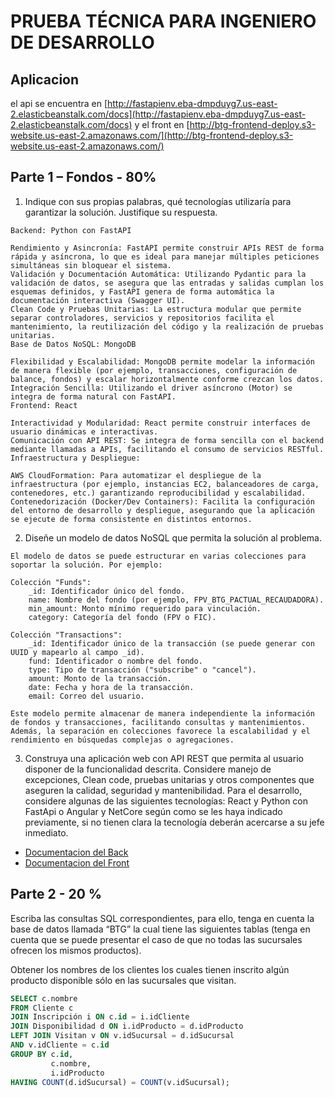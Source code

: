 # PRUEBA TÉCNICA PARA INGENIERO DE DESARROLLO

## Aplicacion

el api se encuentra en [http://fastapienv.eba-dmpduyg7.us-east-2.elasticbeanstalk.com/docs](http://fastapienv.eba-dmpduyg7.us-east-2.elasticbeanstalk.com/docs) y el front en [http://btg-frontend-deploy.s3-website.us-east-2.amazonaws.com/](http://btg-frontend-deploy.s3-website.us-east-2.amazonaws.com/)

## Parte 1 – Fondos - 80%

1. Indique con sus propias palabras, qué tecnologías utilizaría para garantizar la
solución. Justifique su respuesta.

```
Backend: Python con FastAPI

Rendimiento y Asincronía: FastAPI permite construir APIs REST de forma rápida y asíncrona, lo que es ideal para manejar múltiples peticiones simultáneas sin bloquear el sistema.
Validación y Documentación Automática: Utilizando Pydantic para la validación de datos, se asegura que las entradas y salidas cumplan los esquemas definidos, y FastAPI genera de forma automática la documentación interactiva (Swagger UI).
Clean Code y Pruebas Unitarias: La estructura modular que permite separar controladores, servicios y repositorios facilita el mantenimiento, la reutilización del código y la realización de pruebas unitarias.
Base de Datos NoSQL: MongoDB

Flexibilidad y Escalabilidad: MongoDB permite modelar la información de manera flexible (por ejemplo, transacciones, configuración de balance, fondos) y escalar horizontalmente conforme crezcan los datos.
Integración Sencilla: Utilizando el driver asíncrono (Motor) se integra de forma natural con FastAPI.
Frontend: React

Interactividad y Modularidad: React permite construir interfaces de usuario dinámicas e interactivas.
Comunicación con API REST: Se integra de forma sencilla con el backend mediante llamadas a APIs, facilitando el consumo de servicios RESTful.
Infraestructura y Despliegue:

AWS CloudFormation: Para automatizar el despliegue de la infraestructura (por ejemplo, instancias EC2, balanceadores de carga, contenedores, etc.) garantizando reproducibilidad y escalabilidad.
Contenedorización (Docker/Dev Containers): Facilita la configuración del entorno de desarrollo y despliegue, asegurando que la aplicación se ejecute de forma consistente en distintos entornos.

```

2. Diseñe un modelo de datos NoSQL que permita la solución al problema.

```
El modelo de datos se puede estructurar en varias colecciones para soportar la solución. Por ejemplo:

Colección "Funds":
    _id: Identificador único del fondo.
    name: Nombre del fondo (por ejemplo, FPV_BTG_PACTUAL_RECAUDADORA).
    min_amount: Monto mínimo requerido para vinculación.
    category: Categoría del fondo (FPV o FIC).
    
Colección "Transactions":
    _id: Identificador único de la transacción (se puede generar con UUID y mapearlo al campo _id).
    fund: Identificador o nombre del fondo.
    type: Tipo de transacción ("subscribe" o "cancel").
    amount: Monto de la transacción.
    date: Fecha y hora de la transacción.
    email: Correo del usuario.
    
Este modelo permite almacenar de manera independiente la información de fondos y transacciones, facilitando consultas y mantenimientos. Además, la separación en colecciones favorece la escalabilidad y el rendimiento en búsquedas complejas o agregaciones.
```

3. Construya una aplicación web con API REST que permita al usuario disponer de la
funcionalidad descrita. Considere manejo de excepciones, Clean code, pruebas
unitarias y otros componentes que aseguren la calidad, seguridad y mantenibilidad.
Para el desarrollo, considere algunas de las siguientes tecnologías: React y Python
con FastApi o Angular y NetCore según como se les haya indicado previamente, si
no tienen clara la tecnología deberán acercarse a su jefe inmediato.

- [Documentacion del Back](/backend)
- [Documentacion del Front](/frontend)


## Parte 2 - 20 %

Escriba las consultas SQL correspondientes, para ello, tenga en cuenta la base de datos llamada
“BTG” la cual tiene las siguientes tablas (tenga en cuenta que se puede presentar el caso de que
no todas las sucursales ofrecen los mismos productos).

Obtener los nombres de los clientes los cuales tienen inscrito algún producto disponible sólo en
las sucursales que visitan.

```sql
SELECT c.nombre
FROM Cliente c
JOIN Inscripción i ON c.id = i.idCliente
JOIN Disponibilidad d ON i.idProducto = d.idProducto
LEFT JOIN Visitan v ON v.idSucursal = d.idSucursal
AND v.idCliente = c.id
GROUP BY c.id,
         c.nombre,
         i.idProducto
HAVING COUNT(d.idSucursal) = COUNT(v.idSucursal);
```